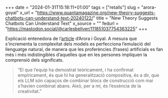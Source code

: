 +++
date = "2024-01-31T15:18:11+01:00"
tags = ["retalls"]
slug = "arora-goyal"
x_url = "https://www.quantamagazine.org/new-theory-suggests-chatbots-can-understand-text-20240122/"
title = "New Theory Suggests Chatbots Can Understand Text"
x_source = ""
fedurl = "https://mastodon.social/@carlesbellver/111851037754363225"
+++

Explicació entenedora de l’[article](https://arxiv.org/abs/2307.15936) d’Arora i Goyal. A mesura que s’incrementa la complexitat dels models es perfecciona l’emulació del llenguatge natural, de manera que les proferències (frases) artificials es fan més i més indistingibles d’aquelles que en les persones impliquen la comprensió dels significats.

> “El que l’equip ha demostrat teòricament, i ha confirmat empíricament, és que hi ha generalització compositiva, és a dir, que els LLM són capaços de combinar blocs de construcció com mai s’havien combinat abans. Això, per a mi, és l’essència de la creativitat.”
